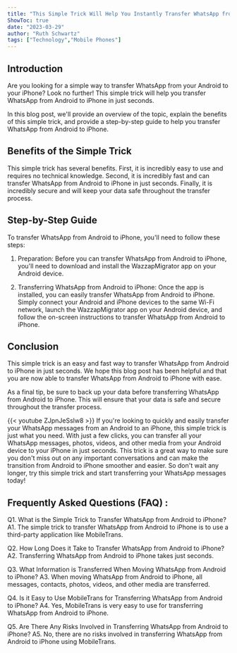 ```yaml
---
title: "This Simple Trick Will Help You Instantly Transfer WhatsApp from Android to iPhone in Just Seconds!"
ShowToc: true 
date: "2023-03-29"
author: "Ruth Schwartz" 
tags: ["Technology","Mobile Phones"]
---
```

## Introduction

Are you looking for a simple way to transfer WhatsApp from your Android to your iPhone? Look no further! This simple trick will help you transfer WhatsApp from Android to iPhone in just seconds. 

In this blog post, we'll provide an overview of the topic, explain the benefits of this simple trick, and provide a step-by-step guide to help you transfer WhatsApp from Android to iPhone.

## Benefits of the Simple Trick

This simple trick has several benefits. First, it is incredibly easy to use and requires no technical knowledge. Second, it is incredibly fast and can transfer WhatsApp from Android to iPhone in just seconds. Finally, it is incredibly secure and will keep your data safe throughout the transfer process.

## Step-by-Step Guide

To transfer WhatsApp from Android to iPhone, you'll need to follow these steps:

1. Preparation: Before you can transfer WhatsApp from Android to iPhone, you'll need to download and install the WazzapMigrator app on your Android device.

2. Transferring WhatsApp from Android to iPhone: Once the app is installed, you can easily transfer WhatsApp from Android to iPhone. Simply connect your Android and iPhone devices to the same Wi-Fi network, launch the WazzapMigrator app on your Android device, and follow the on-screen instructions to transfer WhatsApp from Android to iPhone.

## Conclusion

This simple trick is an easy and fast way to transfer WhatsApp from Android to iPhone in just seconds. We hope this blog post has been helpful and that you are now able to transfer WhatsApp from Android to iPhone with ease. 

As a final tip, be sure to back up your data before transferring WhatsApp from Android to iPhone. This will ensure that your data is safe and secure throughout the transfer process.

{{< youtube ZJpnJeSslw8 >}} 
If you're looking to quickly and easily transfer your WhatsApp messages from an Android to an iPhone, this simple trick is just what you need. With just a few clicks, you can transfer all your WhatsApp messages, photos, videos, and other media from your Android device to your iPhone in just seconds. This trick is a great way to make sure you don't miss out on any important conversations and can make the transition from Android to iPhone smoother and easier. So don't wait any longer, try this simple trick and start transferring your WhatsApp messages today!

## Frequently Asked Questions (FAQ) :
Q1. What is the Simple Trick to Transfer WhatsApp from Android to iPhone?
A1. The simple trick to transfer WhatsApp from Android to iPhone is to use a third-party application like MobileTrans.

Q2. How Long Does it Take to Transfer WhatsApp from Android to iPhone?
A2. Transferring WhatsApp from Android to iPhone takes just seconds.

Q3. What Information is Transferred When Moving WhatsApp from Android to iPhone?
A3. When moving WhatsApp from Android to iPhone, all messages, contacts, photos, videos, and other media are transferred.

Q4. Is it Easy to Use MobileTrans for Transferring WhatsApp from Android to iPhone?
A4. Yes, MobileTrans is very easy to use for transferring WhatsApp from Android to iPhone.

Q5. Are There Any Risks Involved in Transferring WhatsApp from Android to iPhone?
A5. No, there are no risks involved in transferring WhatsApp from Android to iPhone using MobileTrans.



